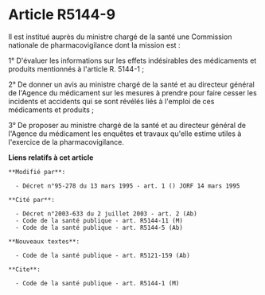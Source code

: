 # Article R5144-9

Il est institué auprès du ministre chargé de la santé une Commission nationale de pharmacovigilance dont la mission est :

1° D'évaluer les informations sur les effets indésirables des médicaments et produits mentionnés à l'article R. 5144-1 ;

2° De donner un avis au ministre chargé de la santé et au directeur général de l'Agence du médicament sur les mesures à
prendre pour faire cesser les incidents et accidents qui se sont révélés liés à l'emploi de ces médicaments et produits ;

3° De proposer au ministre chargé de la santé et au directeur général de l'Agence du médicament les enquêtes et travaux
qu'elle estime utiles à l'exercice de la pharmacovigilance.

**Liens relatifs à cet article**

	**Modifié par**:

	  - Décret n°95-278 du 13 mars 1995 - art. 1 () JORF 14 mars 1995

	**Cité par**:

	  - Décret n°2003-633 du 2 juillet 2003 - art. 2 (Ab)
	  - Code de la santé publique - art. R5144-11 (M)
	  - Code de la santé publique - art. R5144-5 (Ab)

	**Nouveaux textes**:

	  - Code de la santé publique - art. R5121-159 (Ab)

	**Cite**:

	  - Code de la santé publique - art. R5144-1 (M)
